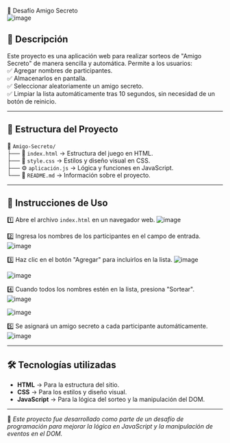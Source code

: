 
🎁 Desafío Amigo Secreto  
![image](https://github.com/user-attachments/assets/f98fd26e-da14-43f6-a48d-4c16c12ee1b6)

## 📌 Descripción  
Este proyecto es una aplicación web para realizar sorteos de "Amigo Secreto" de manera sencilla y automática. Permite a los usuarios:  
✅ Agregar nombres de participantes.  
✅ Almacenarlos en pantalla.  
✅ Seleccionar aleatoriamente un amigo secreto.  
✅ Limpiar la lista automáticamente tras 10 segundos, sin necesidad de un botón de reinicio.  

---

## 📁 Estructura del Proyecto  
📂 `Amigo-Secreto/`  
├── 📜 `index.html` → Estructura del juego en HTML.  
├── 🎨 `style.css` → Estilos y diseño visual en CSS.  
├── ⚙️ `aplicación.js` → Lógica y funciones en JavaScript.  
└── 📄 `README.md` → Información sobre el proyecto.  

---

## 🚀 Instrucciones de Uso  
1️⃣ Abre el archivo `index.html` en un navegador web. 
![image](https://github.com/user-attachments/assets/f98fd26e-da14-43f6-a48d-4c16c12ee1b6)

2️⃣ Ingresa los nombres de los participantes en el campo de entrada.
![image](https://github.com/user-attachments/assets/4a33d961-e051-491e-9312-1a234c77a829)

3️⃣ Haz clic en el botón "Agregar" para incluirlos en la lista.
![image](https://github.com/user-attachments/assets/94c1787d-0888-4f2c-b711-d7afffb267e4)

![image](https://github.com/user-attachments/assets/2d694277-03d4-4ea2-a059-ab2790a4f9cc)

4️⃣ Cuando todos los nombres estén en la lista, presiona "Sortear".  
![image](https://github.com/user-attachments/assets/1a271180-c586-4386-ac2d-f2d5d6e9c6eb)

![image](https://github.com/user-attachments/assets/04045d97-ec0d-4ce9-aa9c-13220a4733ca)

5️⃣ Se asignará un amigo secreto a cada participante automáticamente.  
![image](https://github.com/user-attachments/assets/1b80e028-0d2c-4700-967e-ea5b05de497f)

---

## 🛠️ Tecnologías utilizadas  
- **HTML** → Para la estructura del sitio.  
- **CSS** → Para los estilos y diseño visual.  
- **JavaScript** → Para la lógica del sorteo y la manipulación del DOM.  

---

📌 *Este proyecto fue desarrollado como parte de un desafío de programación para mejorar la lógica en JavaScript y la manipulación de eventos en el DOM.*  

